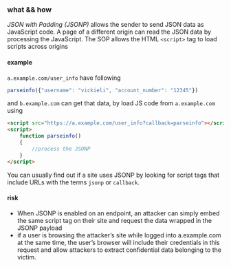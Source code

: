 ### what && how
*JSON with Padding (JSONP)* allows the sender to send JSON data as JavaScript code.  A page of a different origin can read the JSON data by processing the JavaScript.
The SOP allows the HTML `<script>` tag to load scripts across origins
#### example
`a.example.com/user_info` have following 
```js
parseinfo({"username": "vickieli", "account_number": "12345"})
```
and `b.example.com` can get that data, by load JS code from `a.example.com` using 
```html
<script src="https://a.example.com/user_info?callback=parseinfo"></script>
<script> 
	function parseinfo()
	{
		//process the JSONP 
	}
</script>
```
You can usually find out if a site uses JSONP by looking for script tags that include URLs with the terms `jsonp` or `callback`.
#### risk
 - When JSONP is enabled on an endpoint, an attacker can simply embed the same script tag on their site and request the data wrapped in the JSONP payload
- if a user is browsing the attacker’s site while logged into a.example.com at the same time, the user’s browser will include their credentials in this request and allow attackers to extract confidential data belonging to the victim.
